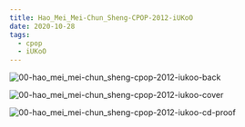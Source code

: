 ```yaml
---
title: Hao_Mei_Mei-Chun_Sheng-CPOP-2012-iUKoO
date: 2020-10-28
tags:
  - cpop
  - iUKoO
---
```


![00-hao_mei_mei-chun_sheng-cpop-2012-iukoo-back](https://goindex.65style.workers.dev/1:/Hao_Mei_Mei-Chun_Sheng-CPOP-2012-iUKoO/00-hao_mei_mei-chun_sheng-cpop-2012-iukoo-back.jpg)

![00-hao_mei_mei-chun_sheng-cpop-2012-iukoo-cover](https://goindex.65style.workers.dev/1:/Hao_Mei_Mei-Chun_Sheng-CPOP-2012-iUKoO/00-hao_mei_mei-chun_sheng-cpop-2012-iukoo-cover.jpg)

![00-hao_mei_mei-chun_sheng-cpop-2012-iukoo-cd-proof](https://goindex.65style.workers.dev/1:/Hao_Mei_Mei-Chun_Sheng-CPOP-2012-iUKoO/00-hao_mei_mei-chun_sheng-cpop-2012-iukoo-cd-proof.jpg)

<a-player 
    :options="{
        audio: [
          {
            name: '冬',
            artist: '好妹妹樂隊',
            url: 'https://goindex.65style.workers.dev/1:/Hao_Mei_Mei-Chun_Sheng-CPOP-2012-iUKoO/01-hao_mei_mei-winter.mp3',
            cover: 'https://goindex.65style.workers.dev/1:/Hao_Mei_Mei-Chun_Sheng-CPOP-2012-iUKoO/00-hao_mei_mei-chun_sheng-cpop-2012-iukoo-cover.jpg',
            theme: '#ebd0c2'
          },
        ]
    }"
/>


<download url="https://www83.zippyshare.com/v/ISRN4jst/file.html"/>


